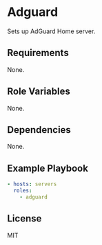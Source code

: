 # Adguard

Sets up AdGuard Home server.

## Requirements

None.

## Role Variables

None.

## Dependencies

None.

## Example Playbook

```yml
- hosts: servers
  roles:
    - adguard
```

## License

MIT

